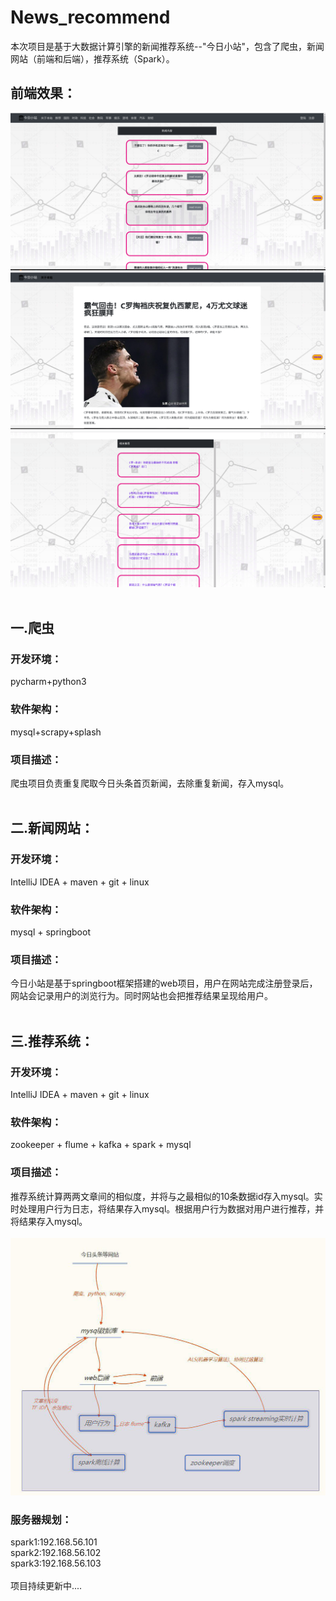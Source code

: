 # News_recommend
本次项目是基于大数据计算引擎的新闻推荐系统--"今日小站"，包含了爬虫，新闻网站（前端和后端），推荐系统（Spark）。<br>
## 前端效果：<br>
![image](https://github.com/luochana/githubPicture/blob/master/pic1.png) <br>
![image](https://github.com/luochana/githubPicture/blob/master/pic2.png) <br>
![image](https://github.com/luochana/githubPicture/blob/master/pic3.png) <br>
<br>
## 一.爬虫 <br>
### 开发环境： <br>
 pycharm+python3 <br>
### 软件架构： <br>
 mysql+scrapy+splash <br>
### 项目描述：<br>
爬虫项目负责重复爬取今日头条首页新闻，去除重复新闻，存入mysql。<br>
<br>
## 二.新闻网站： <br>
### 开发环境： <br>
 IntelliJ IDEA + maven + git + linux <br>
### 软件架构： <br>
 mysql + springboot <br>
### 项目描述：<br>
今日小站是基于springboot框架搭建的web项目，用户在网站完成注册登录后，网站会记录用户的浏览行为。同时网站也会把推荐结果呈现给用户。<br>
<br>
## 三.推荐系统： <br>
### 开发环境： <br>
 IntelliJ IDEA + maven + git + linux <br>
### 软件架构： <br>
 zookeeper + flume + kafka +  spark  + mysql<br>
### 项目描述：<br>
推荐系统计算两两文章间的相似度，并将与之最相似的10条数据id存入mysql。实时处理用户行为日志，将结果存入mysql。根据用户行为数据对用户进行推荐，并将结果存入mysql。<br>
<br>
![image](https://github.com/luochana/githubPicture/blob/master/pic4.png)
<br>

### 服务器规划：<br>
 spark1:192.168.56.101 <br>
 spark2:192.168.56.102 <br>
 spark3:192.168.56.103 <br>
<br>
项目持续更新中....<br>
